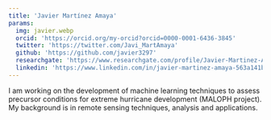 ```yaml
---
title: 'Javier Martínez Amaya'
params:
  img: javier.webp
  orcid: 'https://orcid.org/my-orcid?orcid=0000-0001-6436-3845'
  twitter: 'https://twitter.com/Javi_MartAmaya'
  github: 'https://github.com/javier3297'
  researchgate: 'https://www.researchgate.com/profile/Javier-Martinez-Amaya'
  linkedin: 'https://www.linkedin.com/in/javier-martinez-amaya-563a141b5/'
---
```


I am working on the development of machine learning techniques to assess precursor conditions for extreme hurricane development (MALOPH project). My background is in remote sensing techniques, analysis and applications.
